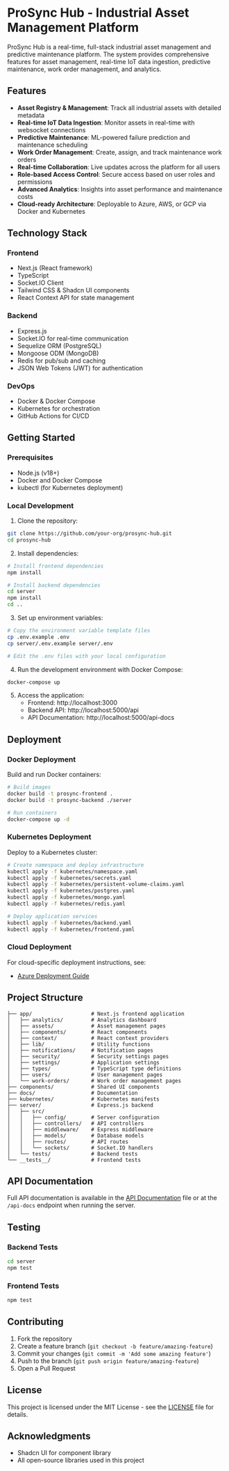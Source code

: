 # ProSync Hub - Industrial Asset Management Platform

ProSync Hub is a real-time, full-stack industrial asset management and predictive maintenance platform. The system provides comprehensive features for asset management, real-time IoT data ingestion, predictive maintenance, work order management, and analytics.

## Features

- **Asset Registry & Management**: Track all industrial assets with detailed metadata
- **Real-time IoT Data Ingestion**: Monitor assets in real-time with websocket connections
- **Predictive Maintenance**: ML-powered failure prediction and maintenance scheduling
- **Work Order Management**: Create, assign, and track maintenance work orders
- **Real-time Collaboration**: Live updates across the platform for all users
- **Role-based Access Control**: Secure access based on user roles and permissions
- **Advanced Analytics**: Insights into asset performance and maintenance costs
- **Cloud-ready Architecture**: Deployable to Azure, AWS, or GCP via Docker and Kubernetes

## Technology Stack

### Frontend
- Next.js (React framework)
- TypeScript
- Socket.IO Client
- Tailwind CSS & Shadcn UI components
- React Context API for state management

### Backend
- Express.js
- Socket.IO for real-time communication
- Sequelize ORM (PostgreSQL)
- Mongoose ODM (MongoDB)
- Redis for pub/sub and caching
- JSON Web Tokens (JWT) for authentication

### DevOps
- Docker & Docker Compose
- Kubernetes for orchestration
- GitHub Actions for CI/CD

## Getting Started

### Prerequisites
- Node.js (v18+)
- Docker and Docker Compose
- kubectl (for Kubernetes deployment)

### Local Development

1. Clone the repository:
```bash
git clone https://github.com/your-org/prosync-hub.git
cd prosync-hub
```

2. Install dependencies:
```bash
# Install frontend dependencies
npm install

# Install backend dependencies
cd server
npm install
cd ..
```

3. Set up environment variables:
```bash
# Copy the environment variable template files
cp .env.example .env
cp server/.env.example server/.env

# Edit the .env files with your local configuration
```

4. Run the development environment with Docker Compose:
```bash
docker-compose up
```

5. Access the application:
   - Frontend: http://localhost:3000
   - Backend API: http://localhost:5000/api
   - API Documentation: http://localhost:5000/api-docs

## Deployment

### Docker Deployment
Build and run Docker containers:
```bash
# Build images
docker build -t prosync-frontend .
docker build -t prosync-backend ./server

# Run containers
docker-compose up -d
```

### Kubernetes Deployment
Deploy to a Kubernetes cluster:
```bash
# Create namespace and deploy infrastructure
kubectl apply -f kubernetes/namespace.yaml
kubectl apply -f kubernetes/secrets.yaml
kubectl apply -f kubernetes/persistent-volume-claims.yaml
kubectl apply -f kubernetes/postgres.yaml
kubectl apply -f kubernetes/mongo.yaml
kubectl apply -f kubernetes/redis.yaml

# Deploy application services
kubectl apply -f kubernetes/backend.yaml
kubectl apply -f kubernetes/frontend.yaml
```

### Cloud Deployment

For cloud-specific deployment instructions, see:
- [Azure Deployment Guide](docs/azure-deployment-guide.md)

## Project Structure

```
├── app/                   # Next.js frontend application
│   ├── analytics/         # Analytics dashboard
│   ├── assets/            # Asset management pages
│   ├── components/        # React components
│   ├── context/           # React context providers
│   ├── lib/               # Utility functions
│   ├── notifications/     # Notification pages
│   ├── security/          # Security settings pages
│   ├── settings/          # Application settings
│   ├── types/             # TypeScript type definitions
│   ├── users/             # User management pages
│   └── work-orders/       # Work order management pages
├── components/            # Shared UI components
├── docs/                  # Documentation
├── kubernetes/            # Kubernetes manifests
├── server/                # Express.js backend
│   ├── src/
│   │   ├── config/        # Server configuration
│   │   ├── controllers/   # API controllers
│   │   ├── middleware/    # Express middleware
│   │   ├── models/        # Database models
│   │   ├── routes/        # API routes
│   │   └── sockets/       # Socket.IO handlers
│   └── tests/             # Backend tests
└── __tests__/             # Frontend tests
```

## API Documentation

Full API documentation is available in the [API Documentation](docs/api-docs.md) file or at the `/api-docs` endpoint when running the server.

## Testing

### Backend Tests
```bash
cd server
npm test
```

### Frontend Tests
```bash
npm test
```

## Contributing

1. Fork the repository
2. Create a feature branch (`git checkout -b feature/amazing-feature`)
3. Commit your changes (`git commit -m 'Add some amazing feature'`)
4. Push to the branch (`git push origin feature/amazing-feature`)
5. Open a Pull Request

## License

This project is licensed under the MIT License - see the [LICENSE](LICENSE) file for details.

## Acknowledgments

- Shadcn UI for component library
- All open-source libraries used in this project
